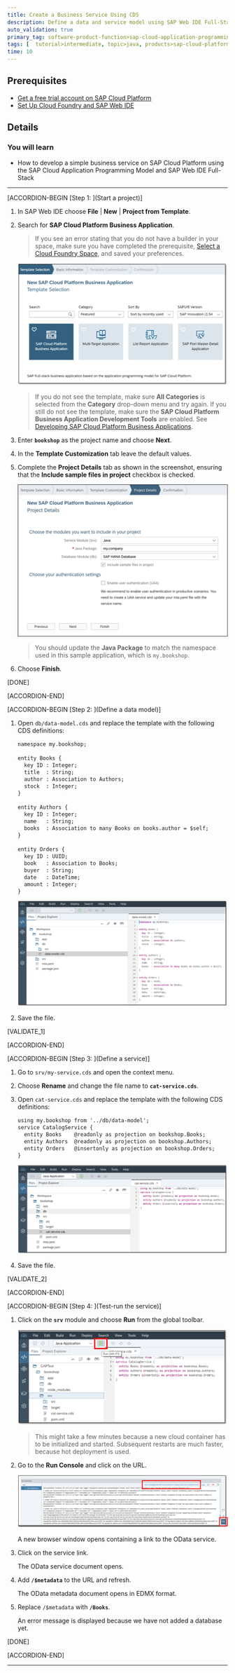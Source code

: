 ```yaml
---
title: Create a Business Service Using CDS
description: Define a data and service model using SAP Web IDE Full-Stack and the application programming model based on Core Data and Services (CDS).
auto_validation: true
primary_tag: software-product-function>sap-cloud-application-programming-model
tags: [  tutorial>intermediate, topic>java, products>sap-cloud-platform, products>sap-web-ide, software-product-function>sap-cloud-application-programming-model ]
time: 10
---
```


## Prerequisites  
 - [Get a free trial account on SAP Cloud Platform](https://developers.sap.com/tutorials/hcp-create-trial-account.html)
 - [Set Up Cloud Foundry and SAP Web IDE](https://developers.sap.com/tutorials/teched-cf-prereq1.html)

## Details
### You will learn  
  - How to develop a simple business service on SAP Cloud Platform using the SAP Cloud Application Programming Model and SAP Web IDE Full-Stack

---

[ACCORDION-BEGIN [Step 1: ](Start a project)]

1. In SAP Web IDE choose **File** | **New** | **Project from Template**.

1. Search for **SAP Cloud Platform Business Application**.

    >If you see an error stating that you do not have a builder in your space, make sure you have completed the prerequisite, [Select a Cloud Foundry Space](https://help.sap.com/viewer/825270ffffe74d9f988a0f0066ad59f0/CF/en-US/98f49286ac05492f88428c603d146fc3.html), and saved your preferences.

    ![Select the project template](web-ide-template.png)

    >If you do not see the template, make sure **All Categories** is selected from the **Category** drop-down menu and try again. If you still do not see the template, make sure the **SAP Cloud Platform Business Application Development Tools** are enabled. See [Developing SAP Cloud Platform Business Applications](https://help.sap.com/viewer/825270ffffe74d9f988a0f0066ad59f0/CF/en-US/99936743e1964680a0884479bfa75c8e.html).

1. Enter **`bookshop`** as the project name and choose **Next**.

1. In the **Template Customization** tab leave the default values.

1. Complete the **Project Details** tab as shown in the screenshot, ensuring that the **Include sample files in project** checkbox is checked.

    ![Complete the project details](project-details.png)

    >You should update the **Java Package** to match the namespace used in this sample application, which is `my.bookshop`.

1. Choose **Finish**.

[DONE]

[ACCORDION-END]

[ACCORDION-BEGIN [Step 2: ](Define a data model)]

1. Open `db/data-model.cds` and replace the template with the following CDS definitions:

    ```CDS
    namespace my.bookshop;

    entity Books {
      key ID : Integer;
      title  : String;
      author : Association to Authors;
      stock  : Integer;
    }

    entity Authors {
      key ID : Integer;
      name   : String;
      books  : Association to many Books on books.author = $self;
    }

    entity Orders {
      key ID : UUID;
      book   : Association to Books;
      buyer  : String;
      date   : DateTime;
      amount : Integer;
    }
    ```

    ![Define the data model](define-data-model.png)

2. Save the file.

[VALIDATE_1]

[ACCORDION-END]

[ACCORDION-BEGIN [Step 3: ](Define a service)]

1. Go to `srv/my-service.cds` and open the context menu.

2. Choose **Rename** and change the file name to **`cat-service.cds`**.

3. Open `cat-service.cds` and replace the template with the following CDS definitions:

    ```CDS
    using my.bookshop from '../db/data-model';
    service CatalogService {
      entity Books    @readonly as projection on bookshop.Books;
      entity Authors  @readonly as projection on bookshop.Authors;
      entity Orders   @insertonly as projection on bookshop.Orders;
    }
    ```

    ![Define the service model](define-service-model.png)

4. Save the file.

[VALIDATE_2]

[ACCORDION-END]

[ACCORDION-BEGIN [Step 4: ](Test-run the service)]

1. Click on the **`srv`** module and choose **Run** from the global toolbar.

    ![Choose Run](run-java-app.png)

    >This might take a few minutes because a new cloud container has to be initialized and started. Subsequent restarts are much faster, because hot deployment is used.

1. Go to the **Run Console** and click on the URL.

    ![Run console](run-console.png)

    A new browser window opens containing a link to the OData service.

1. Click on the service link.

    The OData service document opens.

1. Add **`/$metadata`** to the URL and refresh.

    The OData metadata document opens in EDMX format.

1. Replace `/$metadata` with **`/Books`**.

    An error message is displayed because we have not added a database yet.

[DONE]

[ACCORDION-END]

---
